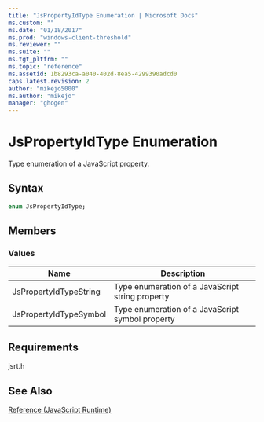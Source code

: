 ```yaml
---
title: "JsPropertyIdType Enumeration | Microsoft Docs"
ms.custom: ""
ms.date: "01/18/2017"
ms.prod: "windows-client-threshold"
ms.reviewer: ""
ms.suite: ""
ms.tgt_pltfrm: ""
ms.topic: "reference"
ms.assetid: 1b8293ca-a040-402d-8ea5-4299390adcd0
caps.latest.revision: 2
author: "mikejo5000"
ms.author: "mikejo"
manager: "ghogen"
---
```

# JsPropertyIdType Enumeration
Type enumeration of a JavaScript property.  
  
## Syntax  
  
```vb  
enum JsPropertyIdType;  
```  
  
## Members  
  
### Values  
  
|Name|Description|  
|----------|-----------------|  
|JsPropertyIdTypeString|Type enumeration of a JavaScript string property|  
|JsPropertyIdTypeSymbol|Type enumeration of a JavaScript symbol property|  
  
## Requirements  
 jsrt.h  
  
## See Also  
 [Reference (JavaScript Runtime)](../chakra-hosting/reference-javascript-runtime.md)